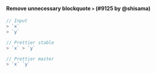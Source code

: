 #### Remove unnecessary blockquote `>` (#9125 by @shisama)

<!-- prettier-ignore -->
```js
// Input
> `x`
> `y`

// Prettier stable
> `x` > `y`

// Prettier master
> `x` `y`

```
